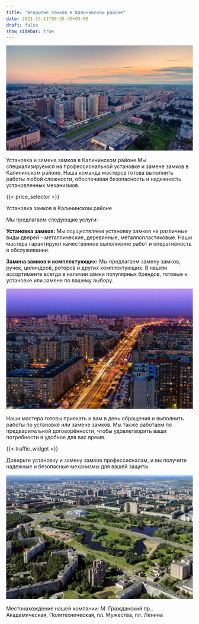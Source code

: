```yaml
---
title: "Вскрытие замков в Калининском районе"
date: 2021-15-11T00:55:30+03:00 
draft: false 
show_sidebar: true
---
```


![Установка замков в Калининском районе](Kalininsky1.jpg)

Установка и замена замков в Калининском районе
Мы специализируемся на профессиональной установке и замене замков в Калининском районе. Наша команда мастеров готова выполнить работы любой сложности, обеспечивая безопасность и надежность установленных механизмов.

{{< price_selector >}}

Установка замков в Калининском районе

Мы предлагаем следующие услуги:

**Установка замков:** Мы осуществляем установку замков на различные виды дверей - металлические, деревянные, металлопластиковые. Наши мастера гарантируют качественное выполнение работ и оперативность в обслуживании.

**Замена замков и комплектующих:** Мы предлагаем замену замков, ручек, цилиндров, роторов и других комплектующих. В нашем ассортименте всегда в наличии замки популярных брендов, готовые к установке или замене по вашему выбору.

![Установка замков в Калининском районе](Kalininsky2.jpg)

Наши мастера готовы приехать к вам в день обращения и выполнить работы по установке или замене замков. Мы также работаем по предварительной договорённости, чтобы удовлетворить ваши потребности в удобное для вас время.

{{< traffic_widget >}}

Доверьте установку и замену замков профессионалам, и вы получите надежные и безопасные механизмы для вашей защиты.

![Установка замков в Калининском районе](Kalininsky3.jpg)

Местонахождение нашей компании:
М. Гражданский пр., Академическая, Политехническая, пл. Мужества, пл. Ленина
